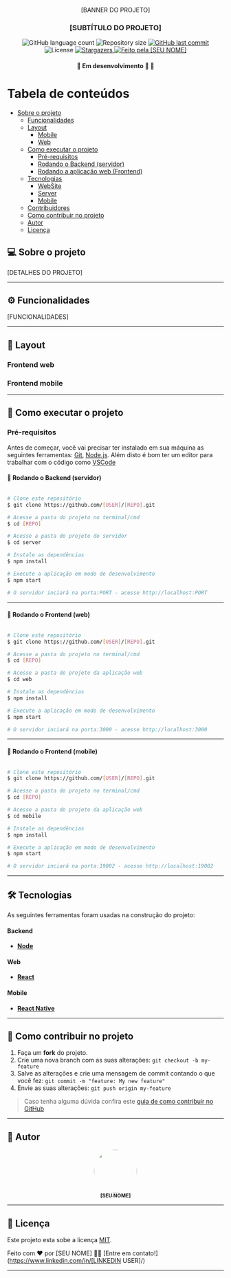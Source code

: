 <p align="center">
  [BANNER DO PROJETO]
</p>

<h3 align="center">
  [SUBTÍTULO DO PROJETO]
</h3>

<p align="center">
  <img alt="GitHub language count" src="">
   

  <img alt="Repository size" src="">
  
  <a href="https://github.com/[USER]/[REPO]/commits/master">
    <img alt="GitHub last commit" src="">
  </a>
    
   <img alt="License" src="https://img.shields.io/badge/license-MIT-brightgreen">
   <a href="https://github.com/[USER]/[REPO]/commits/master">
    <img alt="Stargazers" src="https://img.shields.io/github/stars/[USER]/[PROF]?style=social">
  </a>

  <a href="https://github.com/[USER]/">
    <img alt="Feito pela [SEU NOME]" src="https://img.shields.io/badge/feito%20[feito/feita]-[SEU NOME]-%237519C1">
  </a>
</p>

<h4 align="center">
	🚧  Em desenvolvimento 🚀 🚧
</h4>

Tabela de conteúdos
=================
<!--ts-->
* [Sobre o projeto](#-sobre-o-projeto)
   * [Funcionalidades](#-funcionalidades)
   * [Layout](#-layout)
     * [Mobile](#mobile)
     * [Web](#web)
   * [Como executar o projeto](#-como-executar-o-projeto)
     * [Pré-requisitos](#pré-requisitos)
     * [Rodando o Backend (servidor)](#user-content--rodando-o-backend-servidor)
     * [Rodando a aplicação web (Frontend)](#user-content--rodando-a-aplicação-web-frontend)
   * [Tecnologias](#-tecnologias)
     * [WebSite](#user-content-website--react----typescript)
     * [Server](#user-content-server--nodejs----typescript)
     * [Mobile](#user-content-mobile--react-native----typescript)
   * [Contribuidores](#-contribuidores)
   * [Como contribuir no projeto](#-como-contribuir-no-projeto)
   * [Autor](#-autor)
   * [Licença](#user-content--licença)
<!--te-->


## 💻 Sobre o projeto

[DETALHES DO PROJETO]

---

## ⚙️ Funcionalidades

[FUNCIONALIDADES]

---

## 🎨 Layout

### Frontend web

<p align="center">
  <!-- <img src="[FRONTEND IMAGE]"/> -->
</p>

### Frontend mobile

<p align="center">
  <!-- <img src="[MOBILE IMAGE]"/> -->
</p>


---

## 🚀 Como executar o projeto

### Pré-requisitos

Antes de começar, você vai precisar ter instalado em sua máquina as seguintes ferramentas:
[Git](https://git-scm.com), [Node.js](https://nodejs.org/en/). 
Além disto é bom ter um editor para trabalhar com o código como [VSCode](https://code.visualstudio.com/)

#### 🎲 Rodando o Backend (servidor)

```bash

# Clone este repositório
$ git clone https://github.com/[USER]/[REPO].git

# Acesse a pasta do projeto no terminal/cmd
$ cd [REPO]

# Acesse a pasta do projeto do servidor
$ cd server

# Instale as dependências
$ npm install

# Execute a aplicação em modo de desenvolvimento
$ npm start

# O servidor inciará na porta:PORT - acesse http://localhost:PORT 

```
---

#### 🎲 Rodando o Frontend (web)

```bash

# Clone este repositório
$ git clone https://github.com/[USER]/[REPO].git

# Acesse a pasta do projeto no terminal/cmd
$ cd [REPO]

# Acesse a pasta do projeto da aplicação web
$ cd web

# Instale as dependências
$ npm install

# Execute a aplicação em modo de desenvolvimento
$ npm start

# O servidor inciará na porta:3000 - acesse http://localhost:3000 

```
---

#### 🎲 Rodando o Frontend (mobile)

```bash

# Clone este repositório
$ git clone https://github.com/[USER]/[REPO].git

# Acesse a pasta do projeto no terminal/cmd
$ cd [REPO]

# Acesse a pasta do projeto da aplicação web
$ cd mobile

# Instale as dependências
$ npm install

# Execute a aplicação em modo de desenvolvimento
$ npm start

# O servidor inciará na porta:19002 - acesse http://localhost:19002 

```
---

## 🛠 Tecnologias

As seguintes ferramentas foram usadas na construção do projeto:

#### **Backend**
-   **[Node](https://nodejs.org/en/)**

#### **Web**

-   **[React](https://pt-br.reactjs.org/)**

#### **Mobile**

-   **[React Native](https://reactnative.dev/)**

---

## 💪 Como contribuir no projeto

1. Faça um **fork** do projeto.
2. Crie uma nova branch com as suas alterações: `git checkout -b my-feature`
3. Salve as alterações e crie uma mensagem de commit contando o que você fez: `git commit -m "feature: My new feature"`
4. Envie as suas alterações: `git push origin my-feature`
> Caso tenha alguma dúvida confira este [guia de como contribuir no GitHub](./CONTRIBUTING.md)

---

## 🦸 Autor
<p align="center">
  <a href="https://github.com/bprofiro">
  <img style="border-radius: 50%;" src="[LINK PARA A IMG DO SEU AVATR DO GITHUB]" width="100px;" alt=""/>
  <br />
  <sub><b>[SEU NOME]</b></sub></a>
  <br />
</p>

---

## 📝 Licença

Este projeto esta sobe a licença [MIT](./LICENSE).

Feito com ❤️ por [SEU NOME] 👋🏽 [Entre em contato!](https://www.linkedin.com/in/[LINKEDIN USER]/)

---
